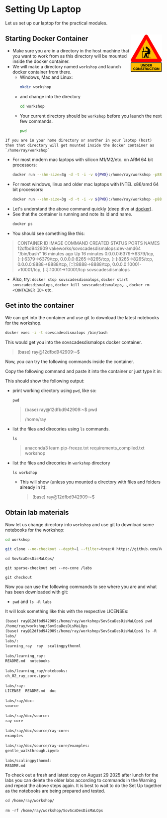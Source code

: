 # Setting Up Laptop

Let us set up our laptop for the practical modules. 

## Starting Docker Container <img src="./images/UnderConstructionWarningGeekByDominiqueChappard_OpenClipArt.png" width="100" align="right" alt="Under Construction">

- Make sure you are in a directory in the host machine that you want to work from as this directory will be mounted inside the docker container.
- We will make a directory named `workshop` and launch docker container from there. 
   - Windows, Mac and Linux: 
       ```sh
       mkdir workshop
       ``` 
   - and change into the directory
     ```sh
     cd workshop
     ```
   - Your current directory should be `workshop` before you launch the next few commands.
     ```sh
     pwd
     ```
```admonish warning
If you are in your home directory or another in your laptop (host) then that directory will get mounted inside the docker container as `/home/ray/workshop`
```

- For most modern mac laptops with silicon M1/M2/etc. on ARM 64 bit processors:
    ```sh
    docker run --shm-size=3g -d -t -i -v ${PWD}:/home/ray/workshop -p8888:8888 -p6379:6379 -p10001:10001 -p8265:8265 --name=sovscadesdismalops vakeworks/sovscadesdismalops:dev-arm64
    ```
- For most windows, linux and older mac laptops with INTEL x86/amd 64 bit processors:
    ```sh
    docker run --shm-size=3g -d -t -i -v ${PWD}:/home/ray/workshop -p8888:8888 -p6379:6379 -p10001:10001 -p8265:8265 --name=sovscadesdismalops vakeworks/sovscadesdismalops:dev-amd64
    ```
- Let's understand the above command quickly (deep dive at [docker](./docker.md)). 
- See that the container is running and note its id and name.
    ```sh
    docker ps
    ```
- You should see something like this:

>    CONTAINER ID   IMAGE                                    COMMAND                  CREATED          STATUS          PORTS                                                                                                                                                                                    NAMES
> 12dfbd942909   vakeworks/sovscadesdismalops:dev-amd64   "/bin/bash"              16 minutes ago   Up 16 minutes   0.0.0.0:6379->6379/tcp, [::]:6379->6379/tcp, 0.0.0.0:8265->8265/tcp, [::]:8265->8265/tcp, 0.0.0.0:8888->8888/tcp, [::]:8888->8888/tcp, 0.0.0.0:10001->10001/tcp, [::]:10001->10001/tcp   sovscadesdismalops
 
- Also, try: `docker stop sovscadesdismalops`, `docker start sovscadesdismalops`, `docker kill sovscadesdismalops`,..., `docker rm <CONTAINER ID>` etc.

## Get into the container

We can get into the container and use git to download the latest notebooks for the workshop.

```sh
docker exec -i -t sovscadesdismalops /bin/bash
```

This would get you into the sovscadesdismalops docker container. 


> (base) ray@12dfbd942909:~$

Now, you can try the following commands inside the container.

Copy the following command and paste it into the container or just type it in:

This should show the following output:
- print working directory using `pwd`, like so: 
  ```
  pwd
  ```
    > (base) ray@12dfbd942909:~$ pwd
    >
    > /home/ray

- list the files and direcories using `ls` commands. 
  ```
  ls
  ```
  > anaconda3  learn  pip-freeze.txt  requirements_compiled.txt  workshop
- list the files and direcories in `workshop` directory
  ```
  ls workshop
  ```
    - This will show (unless you mounted a directory with files and folders already in it):
      > (base) ray@12dfbd942909:~$
 
## Obtain lab materials

Now let us change directory into `workshop` and use git to download some notebooks for the workshop:

```sh
cd workshop
```

```sh
git clone --no-checkout --depth=1 --filter=tree:0 https://github.com/VakeWorks/SovScaDesDisMaLOps.git 
```

```
cd SovScaDesDisMaLOps/
```

```
git sparse-checkout set --no-cone /labs
```

```
git checkout
```

Now you can use the following commands to see where you are and what has been downloaded with git:
 - `pwd` and `ls -R labs`

It will look something like this with the respective LICENSEs:

```admonish note
(base) ray@12dfbd942909:/home/ray/workshop/SovScaDesDisMaLOps$ pwd
/home/ray/workshop/SovScaDesDisMaLOps
(base) ray@12dfbd942909:/home/ray/workshop/SovScaDesDisMaLOps$ ls -R labs/
labs/:
learning_ray  ray  scalingpythonml

labs/learning_ray:
README.md  notebooks

labs/learning_ray/notebooks:
ch_02_ray_core.ipynb

labs/ray:
LICENSE  README.md  doc

labs/ray/doc:
source

labs/ray/doc/source:
ray-core

labs/ray/doc/source/ray-core:
examples

labs/ray/doc/source/ray-core/examples:
gentle_walkthrough.ipynb

labs/scalingpythonml:
README.md
```

To check out a fresh and latest copy on August 29 2025 after lunch for the labs you can delete the older labs according to commands in the Warning and repeat the above steps again. It is best to wait to do the Set Up together as the notebooks are being prepared and tested. 

```admonish warning
cd /home/ray/workshop/

rm -rf /home/ray/workshop/SovScaDesDisMaLOps 
```
